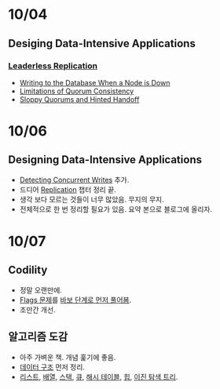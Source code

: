 # 10/04

## Desiging Data-Intensive Applications

### [Leaderless Replication](https://github.com/codehumane/what-i-learned/blob/master/ddia/Distributed-Data.md#leaderless-replication)

- [Writing to the Database When a Node is Down](https://github.com/codehumane/what-i-learned/blob/master/ddia/Distributed-Data.md#writing-to-the-database-when-a-node-is-down)
- [Limitations of Quorum Consistency](https://github.com/codehumane/what-i-learned/blob/master/ddia/Distributed-Data.md#limitations-of-quorum-consistency)
- [Sloppy Quorums and Hinted Handoff](https://github.com/codehumane/what-i-learned/blob/master/ddia/Distributed-Data.md#sloppy-quorums-and-hinted-handoff)

# 10/06

## Designing Data-Intensive Applications

- [Detecting Concurrent Writes](https://github.com/codehumane/what-i-learned/blob/master/ddia/Distributed-Data.md#detecting-concurrent-writes) 추가.
- 드디어 [Replication](https://github.com/codehumane/what-i-learned/blob/master/ddia/Distributed-Data.md#replication) 챕터 정리 끝.
- 생각 보다 모르는 것들이 너무 많았음. 무지의 무지.
- 전체적으로 한 번 정리할 필요가 있음. 요약 본으로 블로그에 올리자.

# 10/07

## Codility

- 정말 오랜만에.
- [Flags 문제](https://app.codility.com/programmers/lessons/10-prime_and_composite_numbers/flags/)를 [바보 단계로 먼저 풀어봄](https://github.com/codehumane/learn-algorithm-in-java/commit/9e149d7ea88ecee692f824663d8e0830270fa166).
- 조만간 개선.

## 알고리즘 도감

- 아주 가벼운 책. 개념 훑기에 좋음.
- [데이터 구조](https://github.com/codehumane/what-i-learned/blob/master/algorithms-explained-animated/README.md#%EB%8D%B0%EC%9D%B4%ED%84%B0-%EA%B5%AC%EC%A1%B0) 먼저 정리.
- [리스트](https://github.com/codehumane/what-i-learned/blob/master/algorithms-explained-animated/README.md#%EB%A6%AC%EC%8A%A4%ED%8A%B8), [배열](https://github.com/codehumane/what-i-learned/blob/master/algorithms-explained-animated/README.md#%EB%B0%B0%EC%97%B4), [스택](https://github.com/codehumane/what-i-learned/blob/master/algorithms-explained-animated/README.md#%EC%8A%A4%ED%83%9D), [큐](https://github.com/codehumane/what-i-learned/blob/master/algorithms-explained-animated/README.md#%ED%81%90), [해시 테이블](https://github.com/codehumane/what-i-learned/blob/master/algorithms-explained-animated/README.md#%ED%95%B4%EC%8B%9C-%ED%85%8C%EC%9D%B4%EB%B8%94), [힙](https://github.com/codehumane/what-i-learned/blob/master/algorithms-explained-animated/README.md#%ED%9E%99), [이진 탐색 트리](https://github.com/codehumane/what-i-learned/blob/master/algorithms-explained-animated/README.md#%EC%9D%B4%EC%A7%84-%ED%83%90%EC%83%89-%ED%8A%B8%EB%A6%AC).

